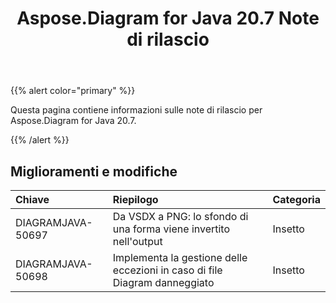 ﻿---
title: Aspose.Diagram for Java 20.7 Note di rilascio
type: docs
weight: 15
url: /it/java/aspose-diagram-for-java-20-7-release-notes/
---
{{% alert color="primary" %}} 

Questa pagina contiene informazioni sulle note di rilascio per Aspose.Diagram for Java 20.7.

{{% /alert %}} 
## **Miglioramenti e modifiche**

|**Chiave**|**Riepilogo**|**Categoria**|
|:- |:- |:- |
|DIAGRAMJAVA-50697|Da VSDX a PNG: lo sfondo di una forma viene invertito nell'output|Insetto|
|DIAGRAMJAVA-50698|Implementa la gestione delle eccezioni in caso di file Diagram danneggiato|Insetto|

